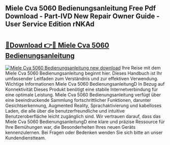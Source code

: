 ## Miele Cva 5060 Bedienungsanleitung Free Pdf Download - Part-IVD New Repair Owner Guide - User Service Edition rNKAd

# <h2><a href="http://df0gqcm.blite.top/?on=Miele+Cva+5060+Bedienungsanleitung">🔗Download 👉🔴 Miele Cva 5060 Bedienungsanleitung</a></h2>

[![Miele Cva 5060 Bedienungsanleitung new download](https://i.imgur.com/lujVjoI.png)](http://df0gqcm.blite.top/?on=Miele+Cva+5060+Bedienungsanleitung)
Ihre Reise mit dem Miele Cva 5060 Bedienungsanleitung beginnt hier. Dieses Handbuch ist Ihr umfassender Leitfaden zum Verständnis und zur effektiven Verwendung. Wichtige Informationen Miele Cva 5060 BedienungsanleitungD In Bezug auf Konnektivität Dieses Produkt benötigt eine stabile Internetverbindung für eine optimale Leistung. Miele Cva 5060 Bedienungsanleitung verfügt über eine beeindruckende Sammlung fortschrittlicher Funktionen, darunter Gesichtserkennung, Augmented Reality, Sprachaktivierung und kabelloses Laden, die alle über die benutzerfreundliche und intuitive Benutzeroberfläche leicht zugänglich sind. Wir vertrauen darauf, dass das Miele Cva 5060 BedienungsanleitungD eine klare und präzise Ressource für Ihre Bemühungen war, die Besonderheiten Ihres neuen Geräts kennenzulernen. Bei Fragen oder Bedenken wenden Sie sich bitte an unser Kundendienstteam.
